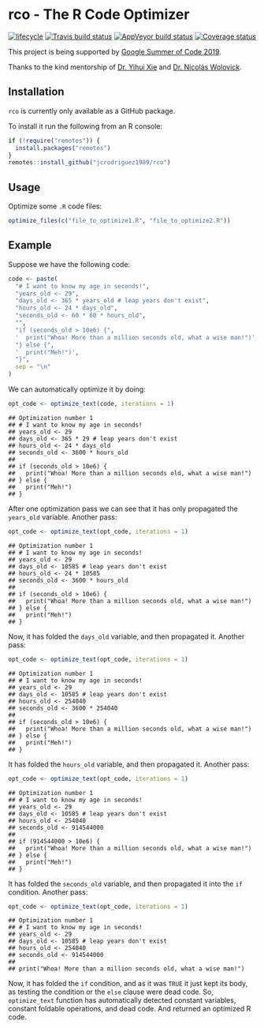 
# rco - The R Code Optimizer

[![lifecycle](https://img.shields.io/badge/lifecycle-maturing-blue.svg)](https://www.tidyverse.org/lifecycle/#maturing)
[![Travis build
status](https://travis-ci.org/jcrodriguez1989/rco.svg?branch=master)](https://travis-ci.org/jcrodriguez1989/rco)
[![AppVeyor build
status](https://ci.appveyor.com/api/projects/status/github/jcrodriguez1989/rco?branch=master&svg=true)](https://ci.appveyor.com/project/jcrodriguez1989/rco)
[![Coverage
status](https://codecov.io/gh/jcrodriguez1989/rco/branch/master/graph/badge.svg)](https://codecov.io/github/jcrodriguez1989/rco?branch=master)

This project is being supported by [Google Summer of
Code 2019](https://summerofcode.withgoogle.com/projects/#5337917017292800).

Thanks to the kind mentorship of [Dr. Yihui Xie](https://yihui.name/en/)
and [Dr. Nicolás Wolovick](https://cs.famaf.unc.edu.ar/~nicolasw/).

## Installation

`rco` is currently only available as a GitHub package.

To install it run the following from an R console:

``` r
if (!require("remotes")) {
  install.packages("remotes")
}
remotes::install_github("jcrodriguez1989/rco")
```

## Usage

Optimize some `.R` code files:

``` r
optimize_files(c("file_to_optimize1.R", "file_to_optimize2.R"))
```

## Example

Suppose we have the following code:

``` r
code <- paste(
  "# I want to know my age in seconds!",
  "years_old <- 29",
  "days_old <- 365 * years_old # leap years don't exist",
  "hours_old <- 24 * days_old",
  "seconds_old <- 60 * 60 * hours_old",
  "",
  "if (seconds_old > 10e6) {",
  '  print("Whoa! More than a million seconds old, what a wise man!")',
  "} else {",
  '  print("Meh!")',
  "}",
  sep = "\n"
)
```

We can automatically optimize it by doing:

``` r
opt_code <- optimize_text(code, iterations = 1)
```

    ## Optimization number 1
    ## # I want to know my age in seconds!
    ## years_old <- 29
    ## days_old <- 365 * 29 # leap years don't exist
    ## hours_old <- 24 * days_old
    ## seconds_old <- 3600 * hours_old
    ## 
    ## if (seconds_old > 10e6) {
    ##   print("Whoa! More than a million seconds old, what a wise man!")
    ## } else {
    ##   print("Meh!")
    ## }

After one optimization pass we can see that it has only propagated the
`years_old` variable. Another pass:

``` r
opt_code <- optimize_text(opt_code, iterations = 1)
```

    ## Optimization number 1
    ## # I want to know my age in seconds!
    ## years_old <- 29
    ## days_old <- 10585 # leap years don't exist
    ## hours_old <- 24 * 10585
    ## seconds_old <- 3600 * hours_old
    ## 
    ## if (seconds_old > 10e6) {
    ##   print("Whoa! More than a million seconds old, what a wise man!")
    ## } else {
    ##   print("Meh!")
    ## }

Now, it has folded the `days_old` variable, and then propagated it.
Another pass:

``` r
opt_code <- optimize_text(opt_code, iterations = 1)
```

    ## Optimization number 1
    ## # I want to know my age in seconds!
    ## years_old <- 29
    ## days_old <- 10585 # leap years don't exist
    ## hours_old <- 254040
    ## seconds_old <- 3600 * 254040
    ## 
    ## if (seconds_old > 10e6) {
    ##   print("Whoa! More than a million seconds old, what a wise man!")
    ## } else {
    ##   print("Meh!")
    ## }

It has folded the `hours_old` variable, and then propagated it. Another
pass:

``` r
opt_code <- optimize_text(opt_code, iterations = 1)
```

    ## Optimization number 1
    ## # I want to know my age in seconds!
    ## years_old <- 29
    ## days_old <- 10585 # leap years don't exist
    ## hours_old <- 254040
    ## seconds_old <- 914544000
    ## 
    ## if (914544000 > 10e6) {
    ##   print("Whoa! More than a million seconds old, what a wise man!")
    ## } else {
    ##   print("Meh!")
    ## }

It has folded the `seconds_old` variable, and then propagated it into
the `if` condition. Another pass:

``` r
opt_code <- optimize_text(opt_code, iterations = 1)
```

    ## Optimization number 1
    ## # I want to know my age in seconds!
    ## years_old <- 29
    ## days_old <- 10585 # leap years don't exist
    ## hours_old <- 254040
    ## seconds_old <- 914544000
    ## 
    ## print("Whoa! More than a million seconds old, what a wise man!")

Now, it has folded the `if` condition, and as it was `TRUE` it just kept
its body, as testing the condition or the `else` clause were dead code.
So, `optimize_text` function has automatically detected constant
variables, constant foldable operations, and dead code. And returned an
optimized R code.
